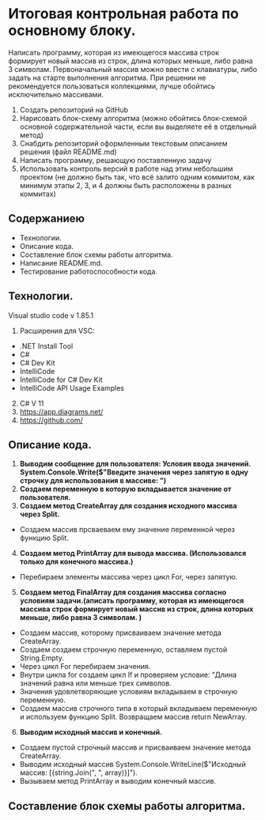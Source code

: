 # Итоговая контрольная работа по основному блоку. #

Написать программу, которая из имеющегося массива строк формирует новый массив из строк, длина которых меньше, либо равна 3 символам. Первоначальный массив можно ввести с клавиатуры, либо задать на старте выполнения алгоритма. При решении не рекомендуется пользоваться коллекциями, лучше обойтись исключительно массивами.

1. Создать репозиторий на GitHub
2. Нарисовать блок-схему алгоритма (можно обойтись блок-схемой основной содержательной части, если вы выделяете её в отдельный метод)
3. Снабдить репозиторий оформленным текстовым описанием решения (файл README.md)
4. Написать программу, решающую поставленную задачу
5. Использовать контроль версий в работе над этим небольшим проектом (не должно быть так, что всё залито одним коммитом, как минимум этапы 2, 3, и 4 должны быть расположены в разных коммитах)

## Содержаниею ##

* Технологии.
* Описание кода.
* Составление блок схемы работы алгоритма.
* Написание README.md.
* Тестирование работоспособности кода. 

## Технологии. ##

Visual studio code v 1.85.1

1. Расширения для VSC:
* .NET Install Tool
* C#
* C# Dev Kit
* IntelliCode 
* IntelliCode for C# Dev Kit
* IntelliCode API Usage Examples

2.  C# V 11
3. https://app.diagrams.net/
4. https://github.com/

## Описание кода. ##

1.  **Выводим сообщение для пользователя: Условия ввода значений.
System.Console.Write($"Введите значения через запятую в одну строчку для использования в массиве: ")** 
2. **Создаем переменную в которую вкладывается значение от пользователя.** 
3. **Создаем метод CreateArray для создания исходного массива через Split.**
* Создаем массив прсваеваем ему значение переменной через функцию Split.
4. **Создаем метод PrintArray для вывода массива. (Использовался только для конечного массива.)**
* Перебираем элементы массива через цикл For, через запятую. 
5. **Создаем метод FinalArray для создания массива согласно условиям задачи.(аписать программу, которая из имеющегося массива строк формирует новый массив из строк, длина которых меньше, либо равна 3 символам. )**
* Создаем массив, которому присваиваем значение метода CreateArray.
* Создаем создаем строчную переменную, оставляем пустой String.Empty.
* Через цикл For перебираем значения. 
* Внутри цикла  for  создаем цикл If и проверяем условие: "Длина значений равна или меньше трех символов. 
* Значения удовлетворяющие условиям вкладываем в строчную переменную.
* Создаем массив строчного типа в который вкладываем переменную и используем функцию Split. 
Возвращаем массив return NewArray.
6. **Выводим исходный массив и конечный.**

* Создаем пустой строчный массив и присваиваем значение метода CreateArray.
* Выводим исходный массив System.Console.WriteLine($"Исходный массив: [{string.Join(", ", array)}]").
* Вызываем метод PrintArray и выводим конечный массив. 

## Составление блок схемы работы алгоритма. ##


